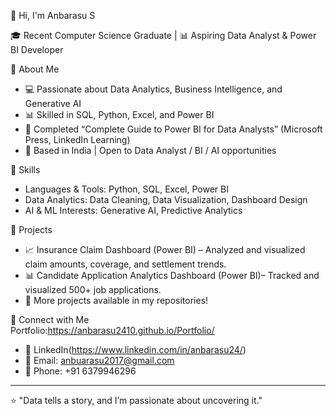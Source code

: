 👋 Hi, I'm Anbarasu S  

🎓 Recent Computer Science Graduate | 📊 Aspiring Data Analyst & Power BI Developer  

 🔹 About Me  
- 💻 Passionate about Data Analytics, Business Intelligence, and Generative AI
- 📊 Skilled in SQL, Python, Excel, and Power BI
- 🚀 Completed “Complete Guide to Power BI for Data Analysts” (Microsoft Press, LinkedIn Learning)  
- 📍 Based in India | Open to Data Analyst / BI / AI opportunities

 🔹 Skills  
- Languages & Tools: Python, SQL, Excel, Power BI  
- Data Analytics: Data Cleaning, Data Visualization, Dashboard Design  
- AI & ML Interests: Generative AI, Predictive Analytics  

 🔹 Projects  
- 📈 Insurance Claim Dashboard (Power BI) – Analyzed and visualized claim amounts, coverage, and settlement trends.  
- 📊 Candidate Application Analytics Dashboard (Power BI)– Tracked and visualized 500+ job applications.  
- 🔎 More projects available in my repositories!  

 🔹 Connect with Me  
      Portfolio:https://anbarasu2410.github.io/Portfolio/
- 💼 LinkedIn(https://www.linkedin.com/in/anbarasu24/)  
- 📧 Email: anbuarasu2017@gmail.com  
- 📱 Phone: +91 6379946296  

---

⭐ "Data tells a story, and I’m passionate about uncovering it."
